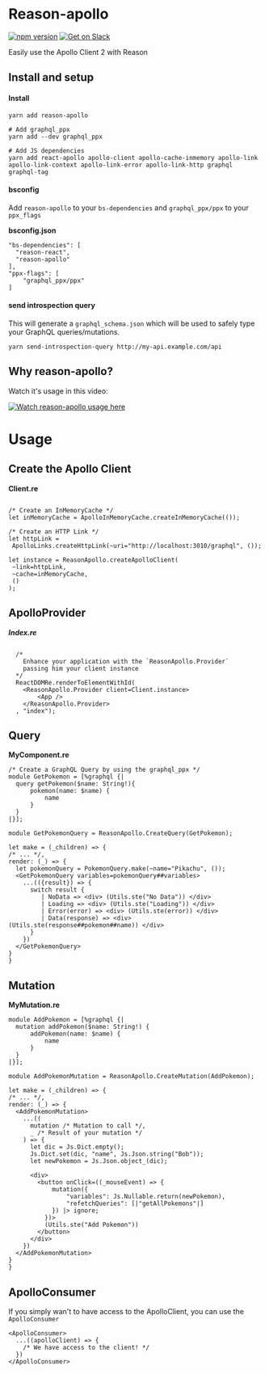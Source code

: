 # Reason-apollo

[![npm version](https://badge.fury.io/js/reason-apollo.svg)](https://badge.fury.io/js/reason-apollo)
[![Get on Slack](https://img.shields.io/badge/slack-join-orange.svg)](http://www.apollostack.com/#slack)

Easily use the Apollo Client 2 with Reason

## Install and setup

#### Install
```
yarn add reason-apollo

# Add graphql_ppx
yarn add --dev graphql_ppx

# Add JS dependencies
yarn add react-apollo apollo-client apollo-cache-inmemory apollo-link apollo-link-context apollo-link-error apollo-link-http graphql graphql-tag
```

#### bsconfig
Add `reason-apollo` to your `bs-dependencies` and
`graphql_ppx/ppx` to your `ppx_flags`

**bsconfig.json**
```
"bs-dependencies": [
  "reason-react",
  "reason-apollo"
],
"ppx-flags": [
    "graphql_ppx/ppx"
]
```

#### send introspection query
This will generate a `graphql_schema.json` which will be used to safely type your GraphQL queries/mutations.
```
yarn send-introspection-query http://my-api.example.com/api
```

## Why reason-apollo?
Watch it's usage in this video:  

[![Watch reason-apollo usage here](https://i.ytimg.com/vi/yMqE37LqRLA/hqdefault.jpg?sqp=-oaymwEZCNACELwBSFXyq4qpAwsIARUAAIhCGAFwAQ==&rs=AOn4CLD9rxIyXtckkxmGAxRn_Uv2mDcXcQ)](https://www.youtube.com/watch?v=yMqE37LqRLA)

# Usage  
 
 ## Create the Apollo Client
 
 **Client.re**
 ```reason

 /* Create an InMemoryCache */
 let inMemoryCache = ApolloInMemoryCache.createInMemoryCache(());

/* Create an HTTP Link */
let httpLink =
  ApolloLinks.createHttpLink(~uri="http://localhost:3010/graphql", ());

let instance = ReasonApollo.createApolloClient(
  ~link=httpLink, 
  ~cache=inMemoryCache, 
  ()
);

 ```
  
  ## ApolloProvider

  ***Index.re***
  ```reason

    /* 
      Enhance your application with the `ReasonApollo.Provider` 
      passing him your client instance 
    */
    ReactDOMRe.renderToElementWithId(
      <ReasonApollo.Provider client=Client.instance>
          <App />
      </ReasonApollo.Provider>
    , "index");

  ```

  ## Query
  
  **MyComponent.re**
  ```reason
  /* Create a GraphQL Query by using the graphql_ppx */ 
  module GetPokemon = [%graphql {|
    query getPokemon($name: String!){
        pokemon(name: $name) {
            name
        }
    }
  |}]; 

  module GetPokemonQuery = ReasonApollo.CreateQuery(GetPokemon);

  let make = (_children) => {
  /* ... */,
  render: (_) => {
    let pokemonQuery = PokemonQuery.make(~name="Pikachu", ());
    <GetPokemonQuery variables=pokemonQuery##variables>
      ...(({result}) => {
        switch result {
           | NoData => <div> (Utils.ste("No Data")) </div>
           | Loading => <div> (Utils.ste("Loading")) </div>
           | Error(error) => <div> (Utils.ste(error)) </div>
           | Data(response) => <div> (Utils.ste(response##pokemon##name)) </div>
        }
      })
    </GetPokemonQuery>
  }
  }
  ```

  ## Mutation
  
  **MyMutation.re**
  ```reason
  module AddPokemon = [%graphql {|
    mutation addPokemon($name: String!) {
        addPokemon(name: $name) {
            name
        }
    }
  |}];

  module AddPokemonMutation = ReasonApollo.CreateMutation(AddPokemon);

  let make = (_children) => {
  /* ... */,
  render: (_) => {  
    <AddPokemonMutation>
      ...((
        mutation /* Mutation to call */, 
        _ /* Result of your mutation */
      ) => {
        let dic = Js.Dict.empty();
        Js.Dict.set(dic, "name", Js.Json.string("Bob"));
        let newPokemon = Js.Json.object_(dic);

        <div>
          <button onClick=((_mouseEvent) => {
              mutation({
                  "variables": Js.Nullable.return(newPokemon),
                  "refetchQueries": [|"getAllPokemons"|]
              }) |> ignore;
            })> 
            (Utils.ste("Add Pokemon")) 
          </button>
        </div>
      })
    </AddPokemonMutation>
  }
  }
  ```

## ApolloConsumer

If you simply wan't to have access to the ApolloClient, you can use the `ApolloConsumer`

```reason
<ApolloConsumer>
  ...((apolloClient) => {
    /* We have access to the client! */
  })
</ApolloConsumer>
```